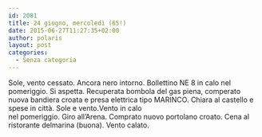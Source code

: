```yaml
---
id: 2081
title: 24 giugno, mercoledì (65!)
date: 2015-06-27T11:27:35+02:00
author: polaris
layout: post
categories:
  - Senza categoria
---
```

Sole, vento cessato. Ancora nero intorno. Bollettino NE 8 in calo nel pomeriggio. Si aspetta. Recuperata bombola del gas piena, comperato nuova bandiera croata e presa elettrica tipo MARINCO. Chiara al castello e spese in città. Sole e vento.Vento in calo  
nel pomeriggio. Giro all&#8217;Arena. Comprato nuovo portolano croato. Cena al ristorante delmarina (buona). Vento calato.

&nbsp;